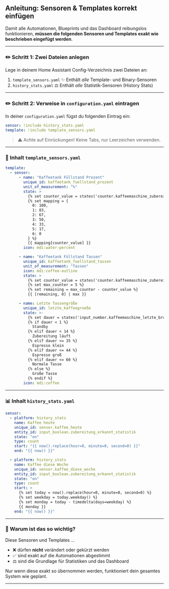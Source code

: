 ## Anleitung: Sensoren & Templates korrekt einfügen

Damit alle Automationen, Blueprints und das Dashboard reibungslos funktionieren, **müssen die folgenden Sensoren und Templates exakt wie beschrieben eingefügt werden**.

---

### ✏️ Schritt 1: Zwei Dateien anlegen

Lege in deinem  Home Assistant Config-Verzeichnis zwei Dateien an:

1. `template_sensors.yaml`  ✨ Enthält *alle* Template- und Binary-Sensoren
2. `history_stats.yaml`     ⚖️ Enthält *alle* Statistik-Sensoren (History Stats)

---

### ✏️ Schritt 2: Verweise in `configuration.yaml` eintragen

In deiner `configuration.yaml` fügst du folgenden Eintrag ein:

```yaml
sensor: !include history_stats.yaml
template: !include template_sensors.yaml
```

> ⚠️ Achte auf Einrückungen! Keine Tabs, nur Leerzeichen verwenden.

---

### 📃 Inhalt `template_sensors.yaml`

```yaml
template:
  - sensor:
      - name: "Kaffeetank Füllstand Prozent"
        unique_id: kaffeetank_fuellstand_prozent
        unit_of_measurement: "%"
        state: >
          {% set counter_value = states('counter.kaffeemaschine_zubereitungen') | int(0) %}
          {% set mapping = {
            0: 100,
            1: 83,
            2: 67,
            3: 50,
            4: 33,
            5: 17,
            6: 0
          } %}
          {{ mapping[counter_value] }}
        icon: mdi:water-percent

      - name: "Kaffeetank Füllstand Tassen"
        unique_id: kaffeetank_fuellstand_tassen
        unit_of_measurement: "Tassen"
        icon: mdi:coffee-outline
        state: >
          {% set counter_value = states('counter.kaffeemaschine_zubereitungen') | int(0) %}
          {% set max_counter = 5 %}
          {% set remaining = max_counter - counter_value %}
          {{ [remaining, 0] | max }}

      - name: Letzte Tassengröße
        unique_id: letzte_kaffeegroeße
        state: >-
          {% set dauer = states('input_number.kaffeemaschine_letzte_bruehdauer') | float(0) %}
          {% if dauer < 1 %}
            Standby
          {% elif dauer < 14 %}
            Zubereitung läuft
          {% elif dauer <= 35 %}
            Espresso klein
          {% elif dauer <= 44 %}
            Espresso groß
          {% elif dauer <= 60 %}
            Normale Tasse
          {% else %}
            Große Tasse
          {% endif %}
        icon: mdi:coffee
```

---

### 📊 Inhalt `history_stats.yaml`

```yaml
sensor:
  - platform: history_stats
    name: Kaffee heute
    unique_id: sensor.kaffee_heute
    entity_id: input_boolean.zubereitung_erkannt_statistik
    state: "on"
    type: count
    start: "{{ now().replace(hour=0, minute=0, second=0) }}"
    end: "{{ now() }}"

  - platform: history_stats
    name: Kaffee diese Woche
    unique_id: sensor.kaffee_diese_woche
    entity_id: input_boolean.zubereitung_erkannt_statistik
    state: "on"
    type: count
    start: >
      {% set today = now().replace(hour=0, minute=0, second=0) %}
      {% set weekday = today.weekday() %}
      {% set monday = today - timedelta(days=weekday) %}
      {{ monday }}
    end: "{{ now() }}"
```

---

### 💪 Warum ist das so wichtig?

Diese Sensoren und Templates …

- ❌ dürfen **nicht** verändert oder gekürzt werden
- ✅ sind exakt auf die Automationen abgestimmt
- ⚖️ sind die Grundlage für Statistiken und das Dashboard

Nur wenn diese exakt so übernommen werden, funktioniert dein gesamtes System wie geplant.

---

